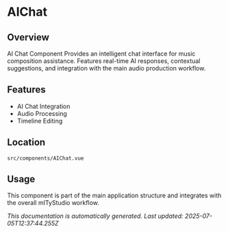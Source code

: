 # AIChat

## Overview

AI Chat Component Provides an intelligent chat interface for music composition assistance. Features real-time AI responses, contextual suggestions, and integration with the main audio production workflow.

## Features

- AI Chat Integration
- Audio Processing
- Timeline Editing

## Location

`src/components/AIChat.vue`

## Usage

This component is part of the main application structure and integrates with the overall mITyStudio workflow.

*This documentation is automatically generated. Last updated: 2025-07-05T12:37:44.255Z*
